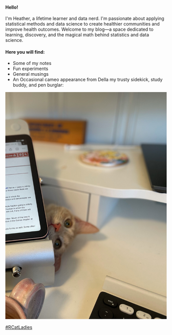 
#### Hello! 

I'm Heather, a lifetime learner and data nerd. I'm passionate about applying statistical methods and data science to create healthier communities and improve health outcomes. Welcome to my blog—a space dedicated to learning, discovery, and the magical math behind statistics and data science.

#### Here you will find: 

* Some of my notes
* Fun experiments
* General musings
* An Occasional cameo appearance from Della my trusty sidekick, study buddy, and pen burglar:

![Della, Distractor-in-Chief](jpg/distractor-in-chief.jpg)

[#RCatLadies](https://twitter.com/RCatLadies?s=20)
